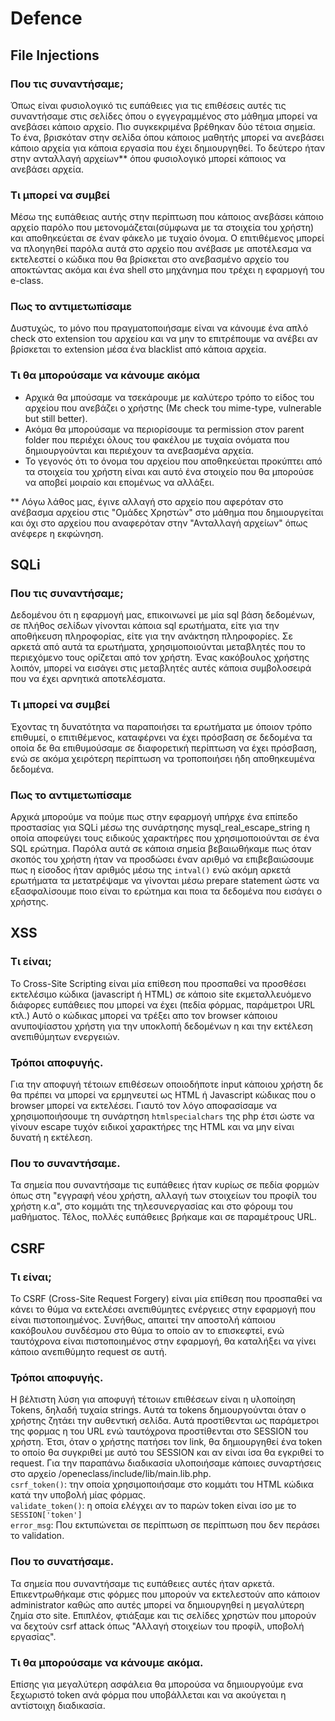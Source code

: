 # Defence

## File Injections

### Που τις συναντήσαμε;
Όπως είναι φυσιολογικό τις ευπάθειες για τις επιθέσεις αυτές τις συναντήσαμε στις σελίδες όπου ο εγγεγραμμένος
στο μάθημα μπορεί να ανεβάσει κάποιο αρχείο. Πιο συγκεκριμένα βρέθηκαν δύο τέτοια σημεία. Το ένα, βρισκόταν στην σελίδα
όπου κάποιος μαθητής μπορεί να ανεβάσει κάποιο αρχεία για κάποια εργασία που έχει δημιουργηθεί. Το δεύτερο ήταν στην
ανταλλαγή αρχείων** όπου φυσιολογικό μπορεί κάποιος να ανεβάσει αρχεία.

### Τι μπορεί να συμβεί
Μέσω της ευπάθειας αυτής στην περίπτωση που κάποιος ανεβάσει κάποιο αρχείο παρόλο που μετονομάζεται(σύμφωνα με τα στοιχεία
του χρήστη) και αποθηκεύεται σε έναν φάκελο με τυχαίο όνομα. Ο επιτιθέμενος μπορεί να πλοηγηθεί παρόλα αυτά στο αρχείο που 
ανέβασε με αποτέλεσμα να εκτελεστεί ο κώδικα που θα βρίσκεται στο ανεβασμένο αρχείο του αποκτώντας ακόμα και ένα shell στο
μηχάνημα που τρέχει η εφαρμογή του e-class.

### Πως το αντιμετωπίσαμε
Δυστυχώς, το μόνο που πραγματοποιήσαμε είναι να κάνουμε ένα απλό check στο extension του αρχείου και να μην το επιτρέπουμε
να ανέβει αν βρίσκεται το extension μέσα ένα blacklist από κάποια αρχεία.

### Τι θα μπορούσαμε να κάνουμε ακόμα
* Αρχικά θα μπούσαμε να τσεκάρουμε με καλύτερο τρόπο το είδος του αρχείου που ανεβάζει ο χρήστης (Με check του mime-type, 
  vulnerable but still better).
* Ακόμα θα μπορούσαμε να περιορίσουμε τα permission στον parent folder που περιέχει όλους του φακέλου με τυχαία ονόματα που
  δημιουργούνται και περιέχουν τα ανεβασμένα αρχεία.
* Το γεγονός ότι το όνομα του αρχείου που αποθηκεύεται προκύπτει από τα στοιχεία του χρήστη είναι και αυτό ένα στοιχείο που
θα μπορούσε να αποβεί μοιραίο και επομένως να αλλάξει.

** Λόγω λάθος μας, έγινε  αλλαγή στο αρχείο που αφερόταν στο ανέβασμα αρχείου στις "Ομάδες Χρηστών" στο μάθημα που δημιουργείται και
όχι στο αρχείου που αναφερόταν στην "Ανταλλαγή αρχείων" όπως ανέφερε η εκφώνηση.

## SQLi

### Που τις συναντήσαμε;
Δεδομένου ότι η εφαρμογή μας, επικοινωνεί με μία sql βάση δεδομένων, σε πλήθος σελίδων γίνονται κάποια sql ερωτήματα, είτε
για την αποθήκευση πληροφορίας, είτε για την ανάκτηση πληροφορίες. Σε αρκετά από αυτά τα ερωτήματα, χρησιμοποιούνται μεταβλητές
που το περιεχόμενο τους ορίζεται από τον χρήστη. Ένας κακόβουλος χρήστης λοιπόν, μπορεί να εισάγει στις μεταβλητές αυτές κάποια 
συμβολοσειρά που να έχει αρνητικά αποτελέσματα.

### Τι μπορεί να συμβεί
Έχοντας τη δυνατότητα να παραποιήσει τα ερωτήματα με όποιον τρόπο επιθυμεί, ο επιτιθέμενος, καταφέρνει να έχει πρόσβαση σε δεδομένα
τα οποία δε θα επιθυμούσαμε σε διαφορετική περίπτωση να έχει πρόσβαση, ενώ σε ακόμα χειρότερη περίπτωση να τροποποιήσει ήδη 
αποθηκευμένα δεδομένα.

### Πως το αντιμετωπίσαμε
Αρχικά μπορούμε να πούμε πως στην εφαρμογή υπήρχε ένα επίπεδο προστασίας για SQLi μέσω της συνάρτησης mysql_real_escape_string
η οποία αποφεύγει τους ειδικούς χαρακτήρες που χρησιμοποιούνται σε ένα SQL ερώτημα. Παρόλα αυτά σε κάποια σημεία βεβαιωθήκαμε πως
όταν σκοπός του χρήστη ήταν να προσδώσει έναν αριθμό να επιβεβαιώσουμε πως η είσοδος ήταν αριθμός μέσω της `intval()` ενώ ακόμη 
 αρκετά ερωτήματα τα μετατρέψαμε να γίνονται μέσω prepare statement ώστε να εξασφαλίσουμε ποιο είναι το ερώτημα και ποια τα δεδομένα
που εισάγει ο χρήστης.

## XSS

### Τι είναι;
Το Cross-Site Scripting είναι μία επίθεση που προσπαθεί να προσθέσει εκτελέσιμο κώδικα (javascript ή HTML) σε κάποιο site εκμεταλλευόμενο διάφορες ευπάθειες που μπορεί να έχει (πεδία φόρμας, παράμετροι URL κτλ.) Αυτό ο κώδικας μπορεί να τρέξει απο τον browser κάποιου ανυποψίαστου χρήστη για την υποκλοπή δεδομένων η και την εκτέλεση ανεπιθύμητων ενεργειών.

### Τρόποι αποφυγής.
Για την αποφυγή τέτοιων επιθέσεων οποιοδήποτε input κάποιου χρήστη δε θα πρέπει να μπορεί να ερμηνευτεί ως HTML ή Javascript κώδικας που ο browser μπορεί να εκτελέσει. Γιαυτό τον λόγο αποφασίσαμε να χρησιμοποιήσουμε τη συνάρτηση `htmlspecialchars` της php έτσι ώστε να γίνουν escape τυχόν ειδικοί χαρακτήρες της HTML και να μην είναι δυνατή η εκτέλεση.

### Που το συναντήσαμε.
Τα σημεία που συναντήσαμε τις ευπάθειες ήταν κυρίως σε πεδία φορμών όπως στη "εγγραφή νέου χρήστη, αλλαγή των στοιχείων του προφίλ του χρήστη κ.α", στο κομμάτι της τηλεσυνεργασίας και στο φόρουμ του μαθήματος. Τέλος, πολλές ευπάθειες βρήκαμε και σε παραμέτρους URL.

## CSRF

### Τι είναι;
Το CSRF (Cross-Site Request Forgery) είναι μία επίθεση που προσπαθεί να κάνει το θύμα να εκτελέσει ανεπιθύμητες ενέργειες στην εφαρμογή που είναι πιστοποιημένος. Συνήθως, απαιτεί την αποστολή κάποιου κακόβουλου συνδέσμου στο θύμα το οποίο αν το επισκεφτεί, ενώ ταυτόχρονα είναι πιστοποιημένος στην εφαρμογή, θα καταλήξει να γίνει κάποιο ανεπιθύμητο request σε αυτή.

### Τρόποι αποφυγής.
Η βέλτιστη λύση για αποφυγή τέτοιων επιθέσεων είναι η υλοποίηση Tokens, δηλαδή τυχαία strings. Αυτά τα tokens δημιουργούνται όταν ο χρήστης ζητάει την αυθεντική σελίδα. Αυτά προστίθενται ως παράμετροι της φορμας η του URL ενώ ταυτόχρονα προστίθενται στο SESSION του χρήστη. Έτσι, όταν ο χρήστης πατήσει τον link, θα δημιουργηθεί ένα token το οποίο θα συγκριθεί με αυτό του SESSION και αν είναι ίσα θα εγκριθεί το request.
Για την παραπάνω διαδικασία υλοποιήσαμε κάποιες συναρτήσεις στο αρχείο /openeclass/include/lib/main.lib.php.<br>
`csrf_token()`: την οποία χρησιμοποιήσαμε στο κομμάτι του HTML κώδικα κατά την υποβολή μίας φόρμας.<br>
`validate_token()`: η οποία ελέγχει αν το παρών token είναι ίσο με το `SESSION['token']`<br>
`error_msg`: Που εκτυπώνεται σε περίπτωση σε περίπτωση που δεν περάσει το validation.<br>

### Που το συνατήσαμε.
Τα σημεία που συναντήσαμε τις ευπάθειες αυτές ήταν αρκετά. Επικεντρωθήκαμε στις φόρμες που μπορούν να εκτελεστούν απο κάποιον administrator καθώς απο αυτές μπορεί να δημιουργηθεί η μεγαλύτερη ζημία στο site. Επιπλέον, φτιάξαμε και τις σελίδες χρηστών που μπορούν να δεχτούν csrf attack όπως "Αλλαγή στοιχείων του προφίλ, υποβολή εργασίας".

### Τι θα μπορούσαμε να κάνουμε ακόμα.
Επίσης για μεγαλύτερη ασφάλεια θα μπορούσα να δημιουργούμε ενα ξεχωριστό token ανά φόρμα που υποβάλλεται και να ακούγεται η αντίστοιχη διαδικασία.
